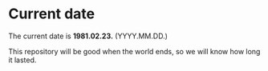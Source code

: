 # Current date

The current date is **1981.02.23.** (YYYY.MM.DD.)

This repository will be good when the world ends, so we will know how long it lasted.